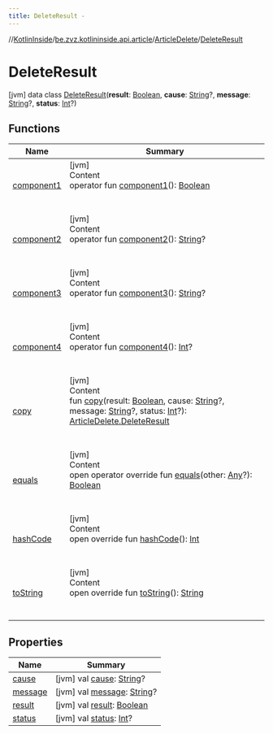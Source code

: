 ```yaml
---
title: DeleteResult -
---
```

//[KotlinInside](../../../index.md)/[be.zvz.kotlininside.api.article](../../index.md)/[ArticleDelete](../index.md)/[DeleteResult](index.md)



# DeleteResult  
 [jvm] data class [DeleteResult](index.md)(**result**: [Boolean](https://kotlinlang.org/api/latest/jvm/stdlib/kotlin/-boolean/index.html), **cause**: [String](https://kotlinlang.org/api/latest/jvm/stdlib/kotlin/-string/index.html)?, **message**: [String](https://kotlinlang.org/api/latest/jvm/stdlib/kotlin/-string/index.html)?, **status**: [Int](https://kotlinlang.org/api/latest/jvm/stdlib/kotlin/-int/index.html)?)   


## Functions  
  
|  Name|  Summary| 
|---|---|
| [component1](component1.md)| [jvm]  <br>Content  <br>operator fun [component1](component1.md)(): [Boolean](https://kotlinlang.org/api/latest/jvm/stdlib/kotlin/-boolean/index.html)  <br><br><br>
| [component2](component2.md)| [jvm]  <br>Content  <br>operator fun [component2](component2.md)(): [String](https://kotlinlang.org/api/latest/jvm/stdlib/kotlin/-string/index.html)?  <br><br><br>
| [component3](component3.md)| [jvm]  <br>Content  <br>operator fun [component3](component3.md)(): [String](https://kotlinlang.org/api/latest/jvm/stdlib/kotlin/-string/index.html)?  <br><br><br>
| [component4](component4.md)| [jvm]  <br>Content  <br>operator fun [component4](component4.md)(): [Int](https://kotlinlang.org/api/latest/jvm/stdlib/kotlin/-int/index.html)?  <br><br><br>
| [copy](copy.md)| [jvm]  <br>Content  <br>fun [copy](copy.md)(result: [Boolean](https://kotlinlang.org/api/latest/jvm/stdlib/kotlin/-boolean/index.html), cause: [String](https://kotlinlang.org/api/latest/jvm/stdlib/kotlin/-string/index.html)?, message: [String](https://kotlinlang.org/api/latest/jvm/stdlib/kotlin/-string/index.html)?, status: [Int](https://kotlinlang.org/api/latest/jvm/stdlib/kotlin/-int/index.html)?): [ArticleDelete.DeleteResult](index.md)  <br><br><br>
| [equals](https://kotlinlang.org/api/latest/jvm/stdlib/kotlin/-any/equals.html)| [jvm]  <br>Content  <br>open operator override fun [equals](https://kotlinlang.org/api/latest/jvm/stdlib/kotlin/-any/equals.html)(other: [Any](https://kotlinlang.org/api/latest/jvm/stdlib/kotlin/-any/index.html)?): [Boolean](https://kotlinlang.org/api/latest/jvm/stdlib/kotlin/-boolean/index.html)  <br><br><br>
| [hashCode](https://kotlinlang.org/api/latest/jvm/stdlib/kotlin/-any/hash-code.html)| [jvm]  <br>Content  <br>open override fun [hashCode](https://kotlinlang.org/api/latest/jvm/stdlib/kotlin/-any/hash-code.html)(): [Int](https://kotlinlang.org/api/latest/jvm/stdlib/kotlin/-int/index.html)  <br><br><br>
| [toString](https://kotlinlang.org/api/latest/jvm/stdlib/kotlin/-any/to-string.html)| [jvm]  <br>Content  <br>open override fun [toString](https://kotlinlang.org/api/latest/jvm/stdlib/kotlin/-any/to-string.html)(): [String](https://kotlinlang.org/api/latest/jvm/stdlib/kotlin/-string/index.html)  <br><br><br>


## Properties  
  
|  Name|  Summary| 
|---|---|
| [cause](index.md#be.zvz.kotlininside.api.article/ArticleDelete.DeleteResult/cause/#/PointingToDeclaration/)|  [jvm] val [cause](index.md#be.zvz.kotlininside.api.article/ArticleDelete.DeleteResult/cause/#/PointingToDeclaration/): [String](https://kotlinlang.org/api/latest/jvm/stdlib/kotlin/-string/index.html)?   <br>
| [message](index.md#be.zvz.kotlininside.api.article/ArticleDelete.DeleteResult/message/#/PointingToDeclaration/)|  [jvm] val [message](index.md#be.zvz.kotlininside.api.article/ArticleDelete.DeleteResult/message/#/PointingToDeclaration/): [String](https://kotlinlang.org/api/latest/jvm/stdlib/kotlin/-string/index.html)?   <br>
| [result](index.md#be.zvz.kotlininside.api.article/ArticleDelete.DeleteResult/result/#/PointingToDeclaration/)|  [jvm] val [result](index.md#be.zvz.kotlininside.api.article/ArticleDelete.DeleteResult/result/#/PointingToDeclaration/): [Boolean](https://kotlinlang.org/api/latest/jvm/stdlib/kotlin/-boolean/index.html)   <br>
| [status](index.md#be.zvz.kotlininside.api.article/ArticleDelete.DeleteResult/status/#/PointingToDeclaration/)|  [jvm] val [status](index.md#be.zvz.kotlininside.api.article/ArticleDelete.DeleteResult/status/#/PointingToDeclaration/): [Int](https://kotlinlang.org/api/latest/jvm/stdlib/kotlin/-int/index.html)?   <br>

